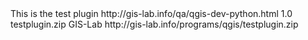 <?xml version="1.0" ?>
<?xml-stylesheet type="text/xsl" href="plugins.xsl" ?>
<plugins>
  <pyqgis_plugin name="TestPlugin" version="0.1.29">
    <description>This is the test plugin</description>
    <homepage>http://gis-lab.info/qa/qgis-dev-python.html</homepage>
    <qgis_minimum_version>1.0</qgis_minimum_version>
    <file_name>testplugin.zip</file_name>
    <author_name>GIS-Lab</author_name>
    <download_url>http://gis-lab.info/programs/qgis/testplugin.zip</download_url>
  </pyqgis_plugin>
</plugins>
